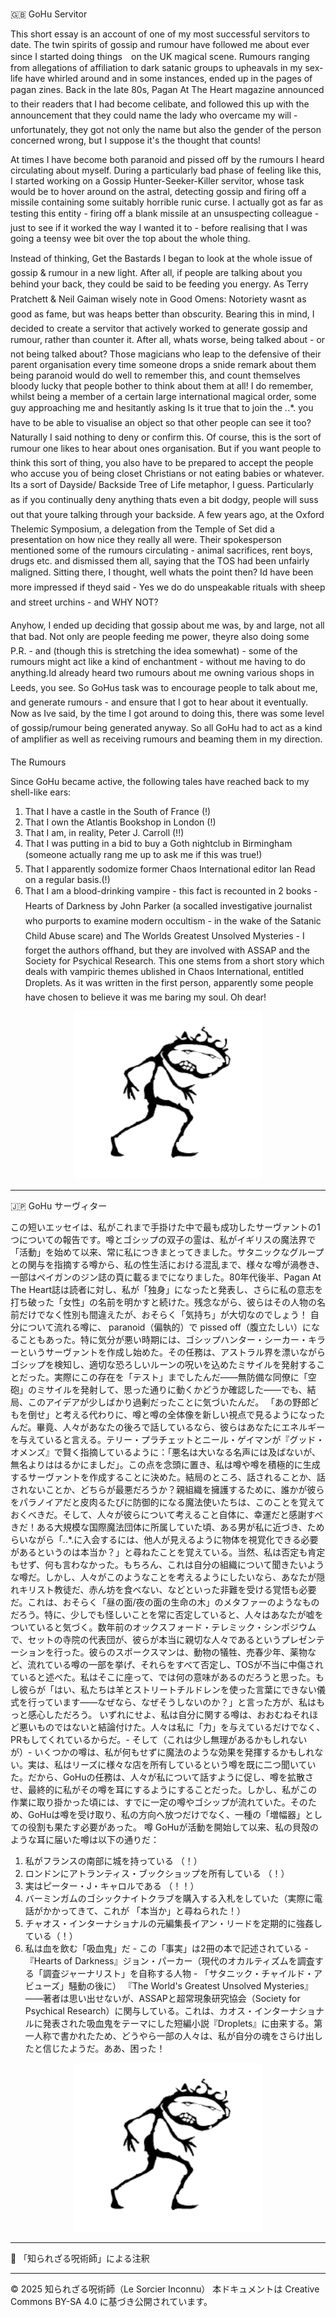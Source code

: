 # 
🇬🇧 GoHu Servitor 

This short essay is an account of one of my most successful servitors to date. The twin spirits of gossip and rumour have followed me about ever since I started doing things　on the UK magical scene. Rumours ranging from allegations of affiliation to dark satanic groups to upheavals in my sex-life have whirled around and in some instances, ended up in the pages of pagan zines. Back in the late 80s, Pagan At The Heart magazine announced to their readers that I had become celibate, and followed this up with the announcement that they could name the lady who overcame my will - unfortunately, they got not only the name but also the gender of the person concerned wrong, but I suppose it's the thought that counts!

At times I have become both paranoid and pissed off by the rumours I heard circulating about myself. During a particularly bad phase of feeling like this, I started working on a Gossip Hunter-Seeker-Killer servitor, whose task would be to hover around on the astral, detecting gossip and firing off a missile containing some suitably horrible runic curse. I actually got as far as testing this entity - firing off a blank missile at an unsuspecting colleague - just to see if it worked the way I wanted it to - before realising that I was going a teensy wee bit over the top about the whole thing.

Instead of thinking, Get the Bastards I began to look at the whole issue of gossip & rumour in a new light. After all, if people are talking about you behind your back, they could be said to be feeding you energy. As Terry Pratchett & Neil Gaiman wisely note in Good Omens: Notoriety wasnt as good as fame, but was heaps better than obscurity. Bearing this in mind, I decided to create a servitor that actively worked to generate gossip and rumour, rather than counter it. After all, whats worse, being talked about - or not being talked about? Those magicians who leap to the defensive of their parent organisation every time someone drops a snide remark about them being paranoid would do well to remember this, and count themselves bloody lucky that people bother to think about them at all! I do remember, whilst being a member of a certain large international magical order, some guy approaching me and hesitantly asking Is it true that to join the *.*.*. you have to be able to visualise an object so that other people can see it too? Naturally I said nothing to deny or confirm this. Of course, this is the sort of rumour one likes to hear about ones organisation. But if you want people to think this sort of thing, you also have to be prepared to accept the people who accuse you of being closet Christians or not eating babies or whatever. Its a sort of Dayside/ Backside Tree of Life metaphor, I guess. Particularly as if you continually deny anything thats even a bit dodgy, people will suss out that youre talking through your backside. A few years ago, at the Oxford Thelemic Symposium, a delegation from the Temple of Set did a presentation on how nice they really all were. Their spokesperson mentioned some of the rumours circulating - animal sacrifices, rent boys, drugs etc. and dismissed them all, saying that the TOS had been unfairly maligned. Sitting there, I thought, well whats the point then? Id have been more impressed if theyd said - Yes we do do unspeakable rituals with sheep and street urchins - and WHY NOT? 

Anyhow, I ended up deciding that gossip about me was, by and large, not all that bad. Not only are people feeding me power, theyre also doing some P.R. - and (though this is stretching the idea somewhat) - some of the rumours might act like a kind of enchantment - without me having to do anything.Id already heard two rumours about me owning various shops in Leeds, you see. So GoHus task was to encourage people to talk about me, and generate rumours - and ensure that I got to hear about it eventually. Now as Ive said, by the time I got around to doing this, there was some level of gossip/rumour being generated anyway. So all GoHu had to act as a kind of amplifier as well as receiving rumours and beaming them in my direction.

The Rumours

Since GoHu became active, the following tales have reached back to my shell-like ears:

1. That I have a castle in the South of France (!)
2. That I own the Atlantis Bookshop in London (!)
3. That I am, in reality, Peter J. Carroll (!!)
4. That I was putting in a bid to buy a Goth nightclub in Birmingham (someone actually rang me up to ask me if this
was true!)
5. That I apparently sodomize former Chaos International editor Ian Read on a regular basis.(!)
6. That I am a blood-drinking vampire - this fact is recounted in 2 books - Hearts of Darkness by John Parker (a socalled investigative journalist who purports to examine modern occultism - in the wake of the Satanic Child Abuse scare) and The Worlds Greatest Unsolved Mysteries - I forget the authors offhand, but they are involved with ASSAP and the Society for Psychical Research. This one stems from a short story which deals with vampiric themes ublished in Chaos International, entitled Droplets. As it was written in the first person, apparently some people have chosen to believe it was me baring my soul. Oh dear!

<div align="center">
  <img src="hine_evocation_pic_001.png" width="300">
</div>

---

🇯🇵 GoHu サーヴィター

この短いエッセイは、私がこれまで手掛けた中で最も成功したサーヴァントの1つについての報告です。噂とゴシップの双子の霊は、私がイギリスの魔法界で「活動」を始めて以来、常に私につきまとってきました。サタニックなグループとの関与を指摘する噂から、私の性生活における混乱まで、様々な噂が渦巻き、一部はペイガンのジン誌の頁に載るまでになりました。80年代後半、Pagan At The Heart誌は読者に対し、私が「独身」になったと発表し、さらに私の意志を打ち破った「女性」の名前を明かすと続けた。残念ながら、彼らはその人物の名前だけでなく性別も間違えたが、おそらく「気持ち」が大切なのでしょう！
自分について流れる噂に、 paranoid（偏執的）で pissed off（腹立たしい）になることもあった。特に気分が悪い時期には、ゴシップハンター・シーカー・キラーというサーヴァントを作成し始めた。その任務は、アストラル界を漂いながらゴシップを検知し、適切な恐ろしいルーンの呪いを込めたミサイルを発射することだった。実際にこの存在を「テスト」までしたんだ——無防備な同僚に「空砲」のミサイルを発射して、思った通りに動くかどうか確認した——でも、結局、このアイデアが少しばかり過剰だったことに気づいたんだ。
「あの野郎どもを倒せ」と考える代わりに、噂と噂の全体像を新しい視点で見るようになったんだ。畢竟、人々があなたの後ろで話しているなら、彼らはあなたにエネルギーを与えていると言える。テリー・プラチェットとニール・ゲイマンが『グッド・オメンズ』で賢く指摘しているように：「悪名は大いなる名声には及ばないが、無名よりははるかにましだ」。この点を念頭に置き、私は噂や噂を積極的に生成するサーヴァントを作成することに決めた。結局のところ、話されることか、話されないことか、どちらが最悪だろうか？親組織を擁護するために、誰かが彼らをパラノイアだと皮肉るたびに防御的になる魔法使いたちは、このことを覚えておくべきだ。そして、人々が彼らについて考えること自体に、幸運だと感謝すべきだ！ある大規模な国際魔法団体に所属していた頃、ある男が私に近づき、ためらいながら「*.*.*.に入会するには、他人が見えるように物体を視覚化できる必要があるというのは本当か？」と尋ねたことを覚えている。当然、私は否定も肯定もせず、何も言わなかった。もちろん、これは自分の組織について聞きたいような噂だ。しかし、人々がこのようなことを考えるようにしたいなら、あなたが隠れキリスト教徒だ、赤ん坊を食べない、などといった非難を受ける覚悟も必要だ。これは、おそらく「昼の面/夜の面の生命の木」のメタファーのようなものだろう。特に、少しでも怪しいことを常に否定していると、人々はあなたが嘘をついていると気づく。数年前のオックスフォード・テレミック・シンポジウムで、セットの寺院の代表団が、彼らが本当に親切な人々であるというプレゼンテーションを行った。彼らのスポークスマンは、動物の犠牲、売春少年、薬物など、流れている噂の一部を挙げ、それらをすべて否定し、TOSが不当に中傷されていると述べた。私はそこに座って、では何の意味があるのだろうと思った。もし彼らが「はい、私たちは羊とストリートチルドレンを使った言葉にできない儀式を行っています——なぜなら、なぜそうしないのか？」と言った方が、私はもっと感心しただろう。
いずれにせよ、私は自分に関する噂は、おおむねそれほど悪いものではないと結論付けた。人々は私に「力」を与えているだけでなく、PRもしてくれているからだ。- そして（これは少し無理があるかもしれないが）- いくつかの噂は、私が何もせずに魔法のような効果を発揮するかもしれない。実は、私はリーズに様々な店を所有しているという噂を既に二つ聞いていた。だから、GoHuの任務は、人々が私について話すように促し、噂を拡散させ、最終的に私がその噂を耳にするようにすることだった。しかし、私がこの作業に取り掛かった頃には、すでに一定の噂やゴシップが流れていた。そのため、GoHuは噂を受け取り、私の方向へ放つだけでなく、一種の「増幅器」としての役割も果たす必要があった。
噂
GoHuが活動を開始して以来、私の貝殻のような耳に届いた噂は以下の通りだ：
1. 私がフランスの南部に城を持っている （！）
2. ロンドンにアトランティス・ブックショップを所有している （！）
3. 実はピーター・J・キャロルである （！！）
4. バーミンガムのゴシックナイトクラブを購入する入札をしていた（実際に電話がかかってきて、これが
「本当か」と尋ねられた！）
5. チャオス・インターナショナルの元編集長イアン・リードを定期的に強姦している（！）
6. 私は血を飲む「吸血鬼」だ - この「事実」は2冊の本で記述されている - 『Hearts of Darkness』ジョン・パーカー（現代のオカルティズムを調査する「調査ジャーナリスト」を自称する人物 - 「サタニック・チャイルド・アビューズ」騒動の後に） 『The World's Greatest Unsolved Mysteries』——著者は思い出せないが、ASSAPと超常現象研究協会（Society for Psychical Research）に関与している。これは、カオス・インターナショナルに発表された吸血鬼をテーマにした短編小説『Droplets』に由来する。第一人称で書かれたため、どうやら一部の人々は、私が自分の魂をさらけ出したと信じたようだ。ああ、困った！

<div align="center">
  <img src="hine_evocation_pic_001.png" width="300">
</div>

---

🐌 「知られざる呪術師」による注釈




---

© 2025 知られざる呪術師（Le Sorcier Inconnu）
本ドキュメントは Creative Commons BY-SA 4.0 に基づき公開されています。
